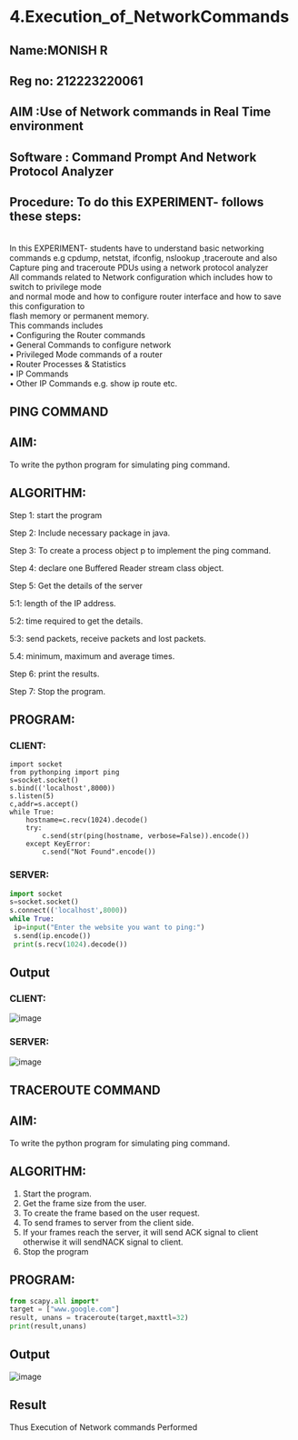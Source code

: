 # 4.Execution_of_NetworkCommands
## Name:MONISH R
## Reg no: 212223220061
## AIM :Use of Network commands in Real Time environment
## Software : Command Prompt And Network Protocol Analyzer
## Procedure: To do this EXPERIMENT- follows these steps:
<BR>
In this EXPERIMENT- students have to understand basic networking commands e.g cpdump, netstat, ifconfig, nslookup ,traceroute and also Capture ping and traceroute PDUs using a network protocol analyzer 
<BR>
All commands related to Network configuration which includes how to switch to privilege mode
<BR>
and normal mode and how to configure router interface and how to save this configuration to
<BR>
flash memory or permanent memory.
<BR>
This commands includes
<BR>
• Configuring the Router commands
<BR>
• General Commands to configure network
<BR>
• Privileged Mode commands of a router 
<BR>
• Router Processes & Statistics
<BR>
• IP Commands
<BR>
• Other IP Commands e.g. show ip route etc.
<BR>

## PING COMMAND
## AIM:
To write the python program for simulating ping command.
## ALGORITHM:
Step 1: start the program

Step 2: Include necessary package in java.

Step 3: To create a process object p to implement the ping command.

Step 4: declare one Buffered Reader stream class object.

Step 5: Get the details of the server

 5:1: length of the IP address.

 5:2: time required to get the details.
 
 5:3: send packets, receive packets and lost packets. 
 
 5.4: minimum, maximum and average times.

Step 6: print the results. 

Step 7: Stop the program.
## PROGRAM:
### CLIENT:
```pyton
import socket
from pythonping import ping
s=socket.socket()
s.bind(('localhost',8000))
s.listen(5)
c,addr=s.accept()
while True:
    hostname=c.recv(1024).decode()
    try:
        c.send(str(ping(hostname, verbose=False)).encode())
    except KeyError:
        c.send("Not Found".encode())
```
### SERVER:
```python
import socket
s=socket.socket()
s.connect(('localhost',8000))
while True:
 ip=input("Enter the website you want to ping:")
 s.send(ip.encode())
 print(s.recv(1024).decode())
```

## Output
### CLIENT:
![image](https://github.com/AshwinKumar-Saveetha/4.Execution_of_NetworkCommends/assets/155129814/d7a64327-3411-428f-87c9-e444f79abf11)

### SERVER:
![image](https://github.com/AshwinKumar-Saveetha/4.Execution_of_NetworkCommends/assets/155129814/3799cbc2-881e-49a9-b698-1843cb872c0e)
## TRACEROUTE COMMAND
## AIM:
To write the python program for simulating ping command.
## ALGORITHM:
1. Start the program.
2. Get the frame size from the user.
3. To create the frame based on the user request.
4. To send frames to server from the client side.
5. If your frames reach the server, it will send ACK signal to client
otherwise it will sendNACK signal to client.
6. Stop the program
## PROGRAM:
```python
from scapy.all import*
target = ["www.google.com"]
result, unans = traceroute(target,maxttl=32)
print(result,unans)
```
## Output
![image](https://github.com/AshwinKumar-Saveetha/4.Execution_of_NetworkCommends/assets/155129814/3c611c8e-64e0-4a5f-bd65-a68a04f02eab)


## Result
Thus Execution of Network commands Performed 
